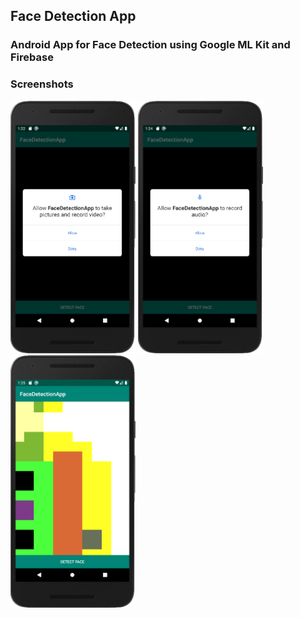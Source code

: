 ## Face Detection App
### Android App for Face Detection using Google ML Kit and Firebase

### Screenshots

<img src = "https://github.com/Mstava/FaceDetector/blob/master/screenshots/PeremissionPage.png" width ="200" /> <img src = 
"https://github.com/Mstava/FaceDetector/blob/master/screenshots/AudioPeremissionPage.png" width ="200" /> <img src = 
"https://github.com/Mstava/FaceDetector/blob/master/screenshots/CameraPage.png" width ="200" />
